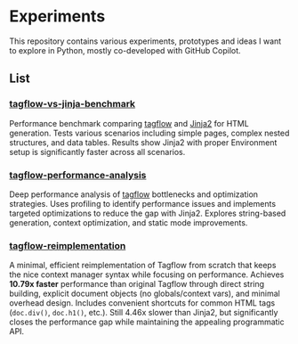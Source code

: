 # Experiments

This repository contains various experiments, prototypes and ideas I want to explore in Python, mostly co-developed with GitHub Copilot.

## List

### [tagflow-vs-jinja-benchmark](./tagflow-vs-jinja-benchmark/)

Performance benchmark comparing [tagflow](https://github.com/lessrest/tagflow) and [Jinja2](https://jinja.palletsprojects.com/en/stable/) for HTML generation. Tests various scenarios including simple pages, complex nested structures, and data tables. Results show Jinja2 with proper Environment setup is significantly faster across all scenarios.

### [tagflow-performance-analysis](./tagflow-performance-analysis/)

Deep performance analysis of [tagflow](https://github.com/lessrest/tagflow) bottlenecks and optimization strategies. Uses profiling to identify performance issues and implements targeted optimizations to reduce the gap with Jinja2. Explores string-based generation, context optimization, and static mode improvements.

### [tagflow-reimplementation](./tagflow-reimplementation/)

A minimal, efficient reimplementation of Tagflow from scratch that keeps the nice context manager syntax while focusing on performance. Achieves **10.79x faster** performance than original Tagflow through direct string building, explicit document objects (no globals/context vars), and minimal overhead design. Includes convenient shortcuts for common HTML tags (`doc.div()`, `doc.h1()`, etc.). Still 4.46x slower than Jinja2, but significantly closes the performance gap while maintaining the appealing programmatic API.
